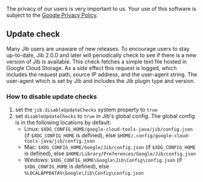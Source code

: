 The privacy of our users is very important to us.
Your use of this software is subject to the <a href=https://policies.google.com/privacy>Google Privacy Policy</a>.

## Update check
Many Jib users are unaware of new releases. To encourage users to stay up-to-date, Jib 2.0.0 and later will
periodically check to see if there is a new version of Jib is available. This check fetches a simple text
file hosted in Google Cloud Storage. As a side effect this request is logged, which includes the request path,
source IP address, and the user-agent string. The user-agent which is set by Jib and includes the Jib plugin
type and version.

### How to disable update checks

1. set the `jib.disableUpdateChecks` system property to `true`
2. set `disableUpdateChecks` to `true` in Jib's global config. The global config is in the following locations by default:
    * Linux: `$XDG_CONFIG_HOME/google-cloud-tools-java/jib/config.json` (if `$XDG_CONFIG_HOME` is defined), else `$HOME/.config/google-cloud-tools-java/jib/config.json`
    * Mac: `$XDG_CONFIG_HOME/Google/Jib/config.json` (if `$XDG_CONFIG_HOME` is defined), else `$HOME/Library/Preferences/Google/Jib/config.json`
    * Windows: `$XDG_CONFIG_HOME\Google\Jib\Config\config.json` (if `$XDG_CONFIG_HOME` is defined), else `%LOCALAPPDATA%\Google\Jib\Config\config.json`